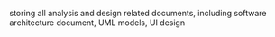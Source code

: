 storing all analysis and design related documents, including software architecture document, UML models, UI design
